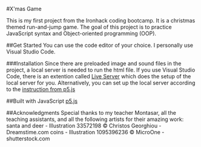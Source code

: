 #X'mas Game

This is my first project from the Ironhack coding bootcamp. It is a christmas themed run-and-jump game. 
The goal of this project is to practice JavaScript syntax and Object-oriented programming (OOP).

##Get Started
You can use the code editor of your choice. I personally use Visual Studio Code.

###Installation
Since there are preloaded image and sound files in the project, a local server is needed to run the html file.
If you use Visual Studio Code, there is an extention called [Live Server](https://marketplace.visualstudio.com/items?itemName=ritwickdey.LiveServer) which does the setup of the local server for you.
Alternatively, you can set up the local server according to the [instruction from p5.js](https://github.com/processing/p5.js/wiki/Local-server)

##Built with
JavaScript
[p5.js](https://p5js.org/)

##Acknowledgments
Special thanks to my teacher Montasar, all the teaching assistants, and all the following artists for their amazing work:
santa and deer - Illustration 33572198 © Christos Georghiou - Dreamstime.com
coins - Illustration 1095396236 © MicroOne - shutterstock.com
